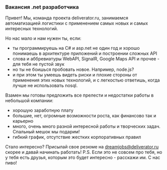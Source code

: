 ### Вакансия .net разработчика

Привет! Мы, команда проекта deliverator.ru, занимаемся автоматизацией логистики с применением самых новых и самых интересных технологий. 

Но нас мало и нам нужен ты, если:
- ты программируешь на C# и asp.net не один год и хорошо понимаешь в архитектуре приложений и построении сложных API
- слова и аббревиатуры WebAPI, SignalR, Google Maps API и прочее - для тебя не пустой звук
- но ты не боишься пробовать новое. Например, node.js?
- и при этом ты умеешь видеть риски и плохие стороны от применения этих новых технологий, и с легкостью ответишь, когда лучше не использовать nosql.

Взамен мы готовы предложить все прелести и недостатки работы в небольшой компании:
- хорошую заработную плату
- большие, нет, огромные возможности роста, как финансово так и карьерно
- много, очень много разной интересной работы и творческих задач. Спальный мешок мы подарим!
- гибкий график, отсутствие жестких корпоративных правил

Стало интересно? Присылай свое резюме на dreamjobs@deliverator.ru скорее и давай начинать работать!
P.S. Если это не совсем про тебя, но у тебя есть друзья, которым это будет интересно - расскажи им. С нас пиво!

